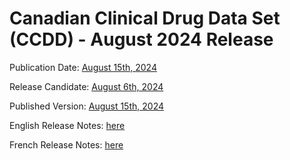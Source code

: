# Canadian Clinical Drug Data Set (CCDD) - August 2024 Release
 
Publication Date: [August 15th, 2024](https://tgateway.infoway-inforoute.ca/ccdd.html?id=2.16.840.1.113883.2.20.6.1&versionid=20240815)
 
Release Candidate: [August 6th, 2024](https://github.com/hres/formulary/tree/folder_reorg/releases/20240806)
 
Published Version: [August 15th, 2024](https://tgateway.infoway-inforoute.ca/ccdd.html?id=2.16.840.1.113883.2.20.6.1&versionid=20240815)
 
English Release Notes: [here](https://infoscribe.infoway-inforoute.ca/display/CCDD/20240815)
 
French Release Notes: [here](https://infoscribe.infoway-inforoute.ca/display/RCM/20240815)